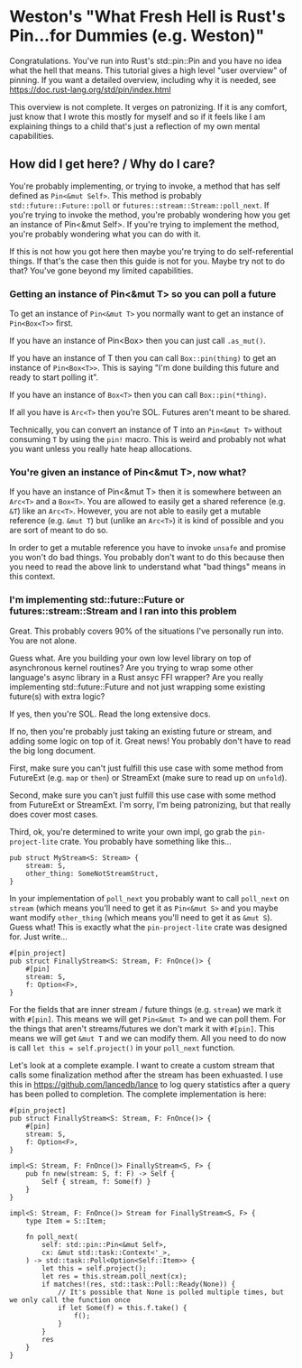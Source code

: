 # Weston's "What Fresh Hell is Rust's Pin...for Dummies (e.g. Weston)"

Congratulations.  You've run into Rust's std::pin::Pin and you have no idea what the hell that means.
This tutorial gives a high level "user overview" of pinning.  If you want a detailed overview, including
why it is needed, see https://doc.rust-lang.org/std/pin/index.html

This overview is not complete.  It verges on patronizing.  If it is any comfort, just know that I wrote
this mostly for myself and so if it feels like I am explaining things to a child that's just a reflection
of my own mental capabilities.

## How did I get here? / Why do I care?

You're probably implementing, or trying to invoke, a method that has self defined as `Pin<&mut Self>`.  This method
is probably `std::future::Future::poll` or `futures::stream::Stream::poll_next`.  If you're trying to invoke the
method, you're probably wondering how you get an instance of Pin<&mut Self>.  If you're trying to implement the
method, you're probably wondering what you can do with it.

If this is not how you got here then maybe you're trying to do self-referential things.  If that's the case then
this guide is not for you.  Maybe try not to do that?  You've gone beyond my limited capabilities.

### Getting an instance of Pin<&mut T> so you can poll a future

To get an instance of `Pin<&mut T>` you normally want to get an instance of `Pin<Box<T>>` first.

If you have an instance of Pin<Box<T>> then you can just call `.as_mut()`.

If you have an instance of T then you can call `Box::pin(thing)` to get an instance of `Pin<Box<T>>`.  This is
saying "I'm done building this future and ready to start polling it".

If you have an instance of `Box<T>` then you can call `Box::pin(*thing)`.

If all you have is `Arc<T>` then you're SOL.  Futures aren't meant to be shared.

Technically, you can convert an instance of T into an `Pin<&mut T>` without consuming `T` by using the `pin!`
macro.  This is weird and probably not what you want unless you really hate heap allocations.

### You're given an instance of Pin<&mut T>, now what?

If you have an instance of Pin<&mut T> then it is somewhere between an `Arc<T>` and a `Box<T>`.  You are
allowed to easily get a shared reference (e.g. `&T`) like an `Arc<T>`.  However, you are not able to easily
get a mutable reference (e.g. `&mut T`) but (unlike an `Arc<T>`) it is kind of possible and you are sort
of meant to do so.

In order to get a mutable reference you have to invoke `unsafe` and promise you won't do bad things.  You
probably don't want to do this because then you need to read the above link to understand what "bad things"
means in this context.

### I'm implementing std::future::Future or futures::stream::Stream and I ran into this problem

Great.  This probably covers 90% of the situations I've personally run into.  You are not alone.

Guess what.  Are you building your own low level library on top of asynchronous kernel routines?  Are you
trying to wrap some other language's async library in a Rust ansyc FFI wrapper?  Are you really implementing
std::future::Future and not just wrapping some existing future(s) with extra logic?

If yes, then you're SOL.  Read the long extensive docs.

If no, then you're probably just taking an existing future or stream, and adding some logic on top of it.
Great news!  You probably don't have to read the big long document.

First, make sure you can't just fulfill this use case with some method from FutureExt (e.g. `map` or `then`)
or StreamExt (make sure to read up on `unfold`).

Second, make sure you can't just fulfill this use case with some method from FutureExt or StreamExt.  I'm sorry,
I'm being patronizing, but that really does cover most cases.

Third, ok, you're determined to write your own impl, go grab the `pin-project-lite` crate.  You probably have
something like this...

```
pub struct MyStream<S: Stream> {
    stream: S,
    other_thing: SomeNotStreamStruct,
}
```

In your implementation of `poll_next` you probably want to call `poll_next` on `stream` (which means you'll
need to get it as `Pin<&mut S>` and you maybe want modify `other_thing` (which means you'll need to get it
as `&mut S`).  Guess what!  This is exactly what the `pin-project-lite` crate was designed for.  Just write...

```
#[pin_project]
pub struct FinallyStream<S: Stream, F: FnOnce()> {
    #[pin]
    stream: S,
    f: Option<F>,
}
```

For the fields that are inner stream / future things (e.g. `stream`) we mark it with `#[pin]`.  This means we
will get `Pin<&mut T>` and we can poll them.  For the things that aren't streams/futures we don't mark it with
`#[pin]`.  This means we will get `&mut T` and we can modify them.  All you need to do now is call
`let this = self.project()` in your `poll_next` function.

Let's look at a complete example.  I want to create a custom stream that calls some finalization method after
the stream has been exhuasted.  I use this in https://github.com/lancedb/lance to log query statistics after
a query has been polled to completion.  The complete implementation is here:

```
#[pin_project]
pub struct FinallyStream<S: Stream, F: FnOnce()> {
    #[pin]
    stream: S,
    f: Option<F>,
}

impl<S: Stream, F: FnOnce()> FinallyStream<S, F> {
    pub fn new(stream: S, f: F) -> Self {
        Self { stream, f: Some(f) }
    }
}

impl<S: Stream, F: FnOnce()> Stream for FinallyStream<S, F> {
    type Item = S::Item;

    fn poll_next(
        self: std::pin::Pin<&mut Self>,
        cx: &mut std::task::Context<'_>,
    ) -> std::task::Poll<Option<Self::Item>> {
        let this = self.project();
        let res = this.stream.poll_next(cx);
        if matches!(res, std::task::Poll::Ready(None)) {
            // It's possible that None is polled multiple times, but we only call the function once
            if let Some(f) = this.f.take() {
                f();
            }
        }
        res
    }
}
```

